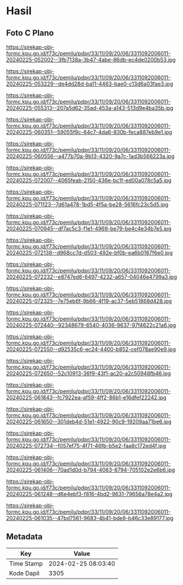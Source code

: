 # Hasil

## Foto C Plano

https://sirekap-obj-formc.kpu.go.id/f73c/pemilu/pdpr/33/11/09/20/06/3311092006011-20240225-052002--3fb7138a-3b47-4abe-86db-ec4de0200b53.jpg

https://sirekap-obj-formc.kpu.go.id/f73c/pemilu/pdpr/33/11/09/20/06/3311092006011-20240225-053229--de4dd28d-ba11-4463-bae0-c13d6a03fae3.jpg

https://sirekap-obj-formc.kpu.go.id/f73c/pemilu/pdpr/33/11/09/20/06/3311092006011-20240225-055313--207a5d62-35ad-453a-a143-513d9e4ba35b.jpg

https://sirekap-obj-formc.kpu.go.id/f73c/pemilu/pdpr/33/11/09/20/06/3311092006011-20240225-060351--59055f9c-64c7-4da6-830b-feca887eb9e1.jpg

https://sirekap-obj-formc.kpu.go.id/f73c/pemilu/pdpr/33/11/09/20/06/3311092006011-20240225-060556--a477b70a-9b13-4320-9a7c-1ad3b566223a.jpg

https://sirekap-obj-formc.kpu.go.id/f73c/pemilu/pdpr/33/11/09/20/06/3311092006011-20240225-072007--4065feab-2150-436e-bc1f-ed00a078c5a5.jpg

https://sirekap-obj-formc.kpu.go.id/f73c/pemilu/pdpr/33/11/09/20/06/3311092006011-20240225-071123--7d61a478-1bd5-4f5a-be28-5616fc23c5d5.jpg

https://sirekap-obj-formc.kpu.go.id/f73c/pemilu/pdpr/33/11/09/20/06/3311092006011-20240225-070945--df7ac5c3-f1e1-4969-be79-be4c4e34b7e5.jpg

https://sirekap-obj-formc.kpu.go.id/f73c/pemilu/pdpr/33/11/09/20/06/3311092006011-20240225-072138--d968cc7d-d503-492e-bf0b-ea6b0167f6e0.jpg

https://sirekap-obj-formc.kpu.go.id/f73c/pemilu/pdpr/33/11/09/20/06/3311092006011-20240225-072232--e8747ed6-6497-4232-a657-04046e4799a3.jpg

https://sirekap-obj-formc.kpu.go.id/f73c/pemilu/pdpr/33/11/09/20/06/3311092006011-20240225-072325--7e75eb6f-9b66-4f19-ac37-5eb51868d428.jpg

https://sirekap-obj-formc.kpu.go.id/f73c/pemilu/pdpr/33/11/09/20/06/3311092006011-20240225-072440--92348679-6540-4036-9637-97f4622c21a6.jpg

https://sirekap-obj-formc.kpu.go.id/f73c/pemilu/pdpr/33/11/09/20/06/3311092006011-20240225-072550--d92535c6-ec24-4400-b852-cef078ae90e9.jpg

https://sirekap-obj-formc.kpu.go.id/f73c/pemilu/pdpr/33/11/09/20/06/3311092006011-20240225-072650--52c10913-36f9-43f1-ac20-a2c50948fb46.jpg

https://sirekap-obj-formc.kpu.go.id/f73c/pemilu/pdpr/33/11/09/20/06/3311092006011-20240225-061843--fc7922ea-af59-4ff2-86b1-e16dfef22242.jpg

https://sirekap-obj-formc.kpu.go.id/f73c/pemilu/pdpr/33/11/09/20/06/3311092006011-20240225-061650--301deb4d-51e1-4922-90c9-19209aa71be6.jpg

https://sirekap-obj-formc.kpu.go.id/f73c/pemilu/pdpr/33/11/09/20/06/3311092006011-20240225-072734--f057ef75-4f71-46fb-b5e2-faa8c172ed4f.jpg

https://sirekap-obj-formc.kpu.go.id/f73c/pemilu/pdpr/33/11/09/20/06/3311092006011-20240225-061406--70ad1d0d-b794-4063-8794-705102e2e6b6.jpg

https://sirekap-obj-formc.kpu.go.id/f73c/pemilu/pdpr/33/11/09/20/06/3311092006011-20240225-061248--d6e4ebf3-f816-4bd2-9631-79656a78e4a2.jpg

https://sirekap-obj-formc.kpu.go.id/f73c/pemilu/pdpr/33/11/09/20/06/3311092006011-20240225-061035--47bd7561-9683-4b41-bde8-b46c33e89177.jpg


## Metadata

| Key        | Value               |
| ---------- | ------------------- |
| Time Stamp | 2024-02-25 08:03:40 |
| Kode Dapil | 3305                |



